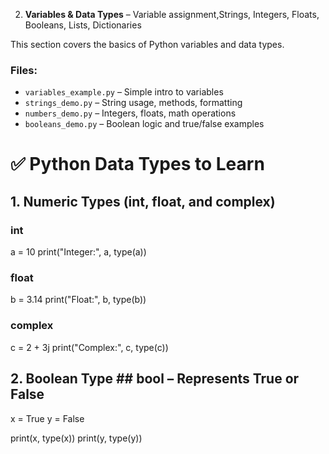 2. **Variables & Data Types** – Variable assignment,Strings, Integers, Floats, Booleans, Lists, Dictionaries

This section covers the basics of Python variables and data types.

### Files:
- `variables_example.py` – Simple intro to variables
- `strings_demo.py` – String usage, methods, formatting
- `numbers_demo.py` – Integers, floats, math operations
- `booleans_demo.py` – Boolean logic and true/false examples



# ✅ Python Data Types to Learn

## 1. Numeric Types (int, float, and complex)

### int
a = 10
print("Integer:", a, type(a))

### float
b = 3.14
print("Float:", b, type(b))

### complex
c = 2 + 3j
print("Complex:", c, type(c))


## 2. Boolean Type  ## bool – Represents True or False
x = True
y = False

print(x, type(x))
print(y, type(y))



